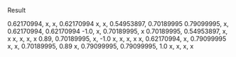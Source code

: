 Result

0.62170994, x, x, 0.62170994
x, x, 0.54953897, 0.70189995
0.79099995, x, 0.62170994, 0.62170994
-1.0, x, 0.70189995, x
0.70189995, 0.54953897, x, x
x, x, x, x
0.89, 0.70189995, x, -1.0
x, x, x, x
x, 0.62170994, x, 0.79099995
x, x, 0.70189995, 0.89
x, 0.79099995, 0.79099995, 1.0
x, x, x, x